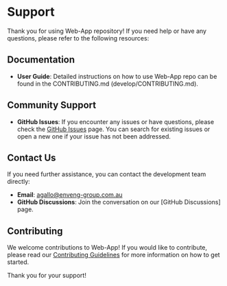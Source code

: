 
# Support

Thank you for using Web-App repository! If you need help or have any questions, please refer to the following resources:

## Documentation

- **User Guide**: Detailed instructions on how to use Web-App repo can be found in the CONTRIBUTING.md (develop/CONTRIBUTING.md).

## Community Support

- **GitHub Issues**: If you encounter any issues or have questions, please check the [GitHub Issues](https://github.com/enssol/web-app/issues) page. You can search for existing issues or open a new one if your issue has not been addressed.

## Contact Us

If you need further assistance, you can contact the development team directly:

- **Email**: [agallo@enveng-group.com.au](mailto:agallo@enveng-group.com.au)
- **GitHub Discussions**: Join the conversation on our [GitHub Discussions] page.

## Contributing

We welcome contributions to Web-App! If you would like to contribute, please read our [Contributing Guidelines](CONTRIBUTING) for more information on how to get started.

Thank you for your support!

